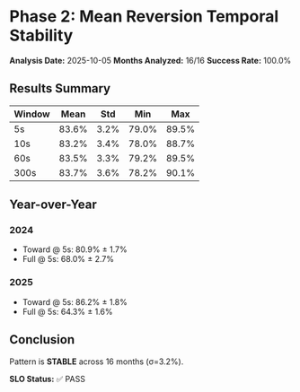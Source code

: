 # Phase 2: Mean Reversion Temporal Stability
**Analysis Date:** 2025-10-05
**Months Analyzed:** 16/16
**Success Rate:** 100.0%

## Results Summary

| Window | Mean | Std | Min | Max |
|--------|------|-----|-----|-----|
| 5s | 83.6% | 3.2% | 79.0% | 89.5% |
| 10s | 83.2% | 3.4% | 78.0% | 88.7% |
| 60s | 83.5% | 3.3% | 79.2% | 89.5% |
| 300s | 83.7% | 3.6% | 78.2% | 90.1% |

## Year-over-Year

### 2024
- Toward @ 5s: 80.9% ± 1.7%
- Full @ 5s: 68.0% ± 2.7%

### 2025
- Toward @ 5s: 86.2% ± 1.8%
- Full @ 5s: 64.3% ± 1.6%

## Conclusion

Pattern is **STABLE** across 16 months (σ=3.2%).

**SLO Status:** ✅ PASS